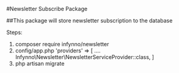 #Newsletter Subscribe Package

##This package will store newsletter subscription to the database

Steps:

1) composer require infynno/newsletter
2) config/app.php
        'providers' => [
            ....
            Infynno\Newsletter\NewsletterServiceProvider::class,
        ]
3) php artisan migrate
